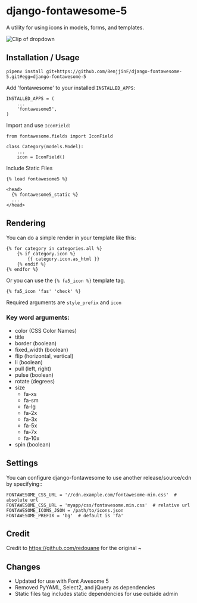 # django-fontawesome-5

A utility for using icons in models, forms, and templates.

![Clip of dropdown](https://github.com/BenjjinF/django-fontawesome/blob/master/docs/images/django-fontawesome-5.gif)

## Installation / Usage

    pipenv install git+https://github.com/BenjjinF/django-fontawesome-5.git#egg=django-fontawesome-5

Add 'fontawesome' to your installed `INSTALLED_APPS`:

    INSTALLED_APPS = (
        ...
        'fontawesome5',
    )


Import and use `IconField`:
    
    from fontawesome.fields import IconField

    class Category(models.Model):
        ...
        icon = IconField()


Include Static Files

    {% load fontawesome5 %}

    <head>
      {% fontawesome5_static %} 
      ...
    </head>

## Rendering

You can do a simple render  in your template like this:
    
    {% for category in categories.all %}
        {% if category.icon %}
            {{ category.icon.as_html }}
        {% endif %}
    {% endfor %}

Or you can use the `{% fa5_icon %}` template tag.

    {% fa5_icon 'fas' 'check' %}

Required arguments are `style_prefix` and `icon`

### Key word arguments:
  - color (CSS Color Names)
  - title
  - border (boolean)
  - fixed_width (boolean)
  - flip (horizontal, vertical)
  - li (boolean)
  - pull (left, right)
  - pulse (boolean)
  - rotate (degrees)
  - size 
     - fa-xs
     - fa-sm
     - fa-lg
     - fa-2x
     - fa-3x
     - fa-5x
     - fa-7x
     - fa-10x
  - spin (boolean)
  
## Settings

You can configure django-fontawesome to use another release/source/cdn by specifying::

    FONTAWESOME_CSS_URL = '//cdn.example.com/fontawesome-min.css'  # absolute url
    FONTAWESOME_CSS_URL = 'myapp/css/fontawesome.min.css'  # relative url
    FONTAWESOME_ICONS_JSON = /path/to/icons.json
    FONTAWESOME_PREFIX = 'bg'  # default is 'fa'

## Credit

Credit to https://github.com/redouane for the original ~

## Changes
 - Updated for use with Font Awesome 5
 - Removed PyYAML, Select2, and jQuery as dependencies
 - Static files tag includes static dependencies for use outside admin
